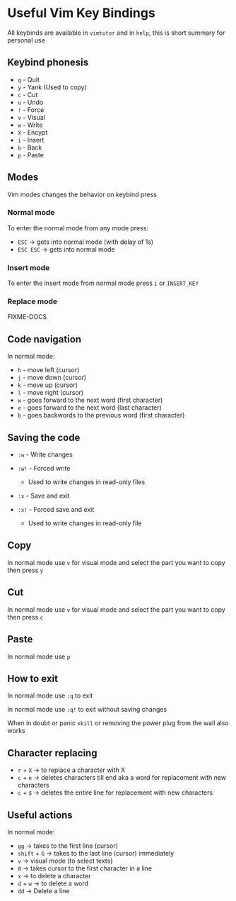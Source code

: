 # Useful Vim Key Bindings

All keybinds are available in `vimtutor` and in `help`, this is short summary for personal use

## Keybind phonesis
- `q` - Quit
- `y` - Yank (Used to copy)
- `c` - Cut
- `u` - Undo
- `!` - Force
- `v` - Visual
- `w` - Write
- `X` - Encypt
- `i` - Insert
- `b` - Back
- `p` - Paste

## Modes

Vim modes changes the behavior on keybind press

### Normal mode

To enter the normal mode from any mode press:
* `ESC` -> gets into normal mode (with delay of 1s)
* `ESC ESC` -> gets into normal mode 

### Insert mode

To enter the insert mode from normal mode press `i` or `INSERT_KEY`

### Replace mode

FIXME-DOCS

## Code navigation

In normal mode:

* `h` - move left (cursor)
* `j` - move down (cursor)
* `k` - move up (cursor)
* `l` - move right (cursor)
* `w` - goes forward to the next word (first character)
* `e` - goes forward to the next word (last character)
* `b` - goes backwords to the previous word (first character)

## Saving the code

- `:w` - Write changes
- `:w!` - Forced write
  - Used to write changes in read-only files

- `:x` - Save and exit
- `:x!` - Forced save and exit
  - Used to write changes in read-only file

## Copy

In normal mode use `v` for visual mode and select the part you want to copy then press `y`

## Cut

In normal mode use `v` for visual mode and select the part you want to copy then press `c`

## Paste

In normal mode use `p`

## How to exit

In normal mode use `:q` to exit

In normal mode use `:q!` to exit without saving changes

When in doubt or panic `xkill` or removing the power plug from the wall also works

## Character replacing

* `r` + `X` -> to replace a character with X
* `c` + `e` -> deletes characters till end aka a word for replacement with new characters
* `c` + `$` -> deletes the entire line for replacement with new characters

## Useful actions

In normal mode:

* `gg` -> takes to the first line (cursor)
* `shift` + `G` -> takes to the last line (cursor)
immediately
* `v` -> visual mode (to select texts)
* `0` -> takes cursor to the first character in a line
* `x` -> to delete a character
* `d` + `w` -> to delete a word
* `dd` -> Delete a line
